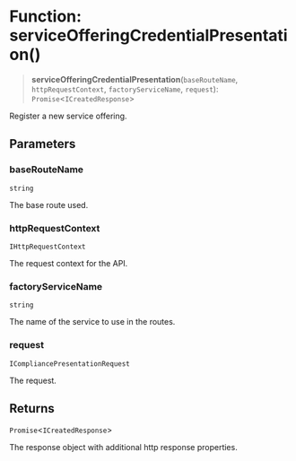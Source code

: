# Function: serviceOfferingCredentialPresentation()

> **serviceOfferingCredentialPresentation**(`baseRouteName`, `httpRequestContext`, `factoryServiceName`, `request`): `Promise`\<`ICreatedResponse`\>

Register a new service offering.

## Parameters

### baseRouteName

`string`

The base route used.

### httpRequestContext

`IHttpRequestContext`

The request context for the API.

### factoryServiceName

`string`

The name of the service to use in the routes.

### request

`ICompliancePresentationRequest`

The request.

## Returns

`Promise`\<`ICreatedResponse`\>

The response object with additional http response properties.
